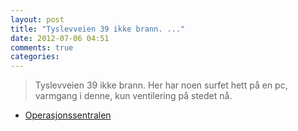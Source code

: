 ```yaml
---
layout: post
title: "Tyslevveien 39 ikke brann. ..."
date: 2012-07-06 04:51
comments: true
categories: 
---
```

> Tyslevveien 39 ikke brann. Her har noen surfet hett på en pc, varmgang i denne, kun ventilering på stedet nå. 
- [Operasjonssentralen](http://twitter.com/oslopolitiops/status/221209725767909376)
